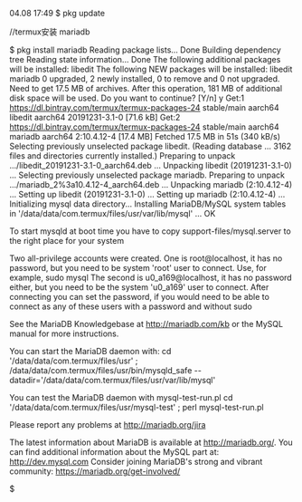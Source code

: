 04.08 17:49
$ pkg update

//termux安装 mariadb

$ pkg install mariadb
Reading package lists... Done
Building dependency tree
Reading state information... Done
The following additional packages will be installed:
  libedit
The following NEW packages will be installed:
  libedit mariadb
0 upgraded, 2 newly installed, 0 to remove and 0 not upgraded.
Need to get 17.5 MB of archives.
After this operation, 181 MB of additional disk space will be used.
Do you want to continue? [Y/n] y
Get:1 https://dl.bintray.com/termux/termux-packages-24 stable/main aarch64 libedit aarch64 20191231-3.1-0 [71.6 kB]
Get:2 https://dl.bintray.com/termux/termux-packages-24 stable/main aarch64 mariadb aarch64 2:10.4.12-4 [17.4 MB]
Fetched 17.5 MB in 51s (340 kB/s)
Selecting previously unselected package libedit.
(Reading database ... 3162 files and directories currently installed.)
Preparing to unpack .../libedit_20191231-3.1-0_aarch64.deb ...
Unpacking libedit (20191231-3.1-0) ...
Selecting previously unselected package mariadb.
Preparing to unpack .../mariadb_2%3a10.4.12-4_aarch64.deb ...
Unpacking mariadb (2:10.4.12-4) ...
Setting up libedit (20191231-3.1-0) ...
Setting up mariadb (2:10.4.12-4) ...
Initializing mysql data directory...
Installing MariaDB/MySQL system tables in '/data/data/com.termux/files/usr/var/lib/mysql' ...
OK

To start mysqld at boot time you have to copy
support-files/mysql.server to the right place for your system


Two all-privilege accounts were created.
One is root@localhost, it has no password, but you need to
be system 'root' user to connect. Use, for example, sudo mysql
The second is u0_a169@localhost, it has no password either, but
you need to be the system 'u0_a169' user to connect.
After connecting you can set the password, if you would need to be
able to connect as any of these users with a password and without sudo

See the MariaDB Knowledgebase at http://mariadb.com/kb or the
MySQL manual for more instructions.

You can start the MariaDB daemon with:
cd '/data/data/com.termux/files/usr' ; /data/data/com.termux/files/usr/bin/mysqld_safe --datadir='/data/data/com.termux/files/usr/var/lib/mysql'

You can test the MariaDB daemon with mysql-test-run.pl
cd '/data/data/com.termux/files/usr/mysql-test' ; perl mysql-test-run.pl

Please report any problems at http://mariadb.org/jira

The latest information about MariaDB is available at http://mariadb.org/.
You can find additional information about the MySQL part at:
http://dev.mysql.com
Consider joining MariaDB's strong and vibrant community:
https://mariadb.org/get-involved/

$
